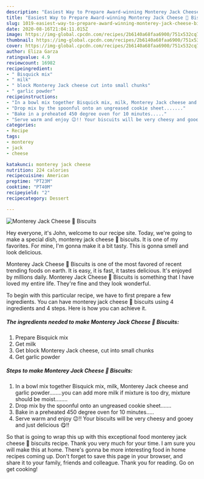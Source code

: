 ```yaml
---
description: "Easiest Way to Prepare Award-winning Monterey Jack Cheese 🧀 Biscuits"
title: "Easiest Way to Prepare Award-winning Monterey Jack Cheese 🧀 Biscuits"
slug: 1019-easiest-way-to-prepare-award-winning-monterey-jack-cheese-biscuits
date: 2020-08-16T21:04:11.015Z
image: https://img-global.cpcdn.com/recipes/2b6140a68faa6900/751x532cq70/monterey-jack-cheese-🧀-biscuits-recipe-main-photo.jpg
thumbnail: https://img-global.cpcdn.com/recipes/2b6140a68faa6900/751x532cq70/monterey-jack-cheese-🧀-biscuits-recipe-main-photo.jpg
cover: https://img-global.cpcdn.com/recipes/2b6140a68faa6900/751x532cq70/monterey-jack-cheese-🧀-biscuits-recipe-main-photo.jpg
author: Eliza Garza
ratingvalue: 4.9
reviewcount: 16982
recipeingredient:
- " Bisquick mix"
- " milk"
- " block Monterey Jack cheese cut into small chunks"
- " garlic powder"
recipeinstructions:
- "In a bowl mix together Bisquick mix, milk, Monterey Jack cheese and garlic powder........you can add more milk if mixture is too dry, mixture should be moist........"
- "Drop mix by the spoonful onto an ungreased cookie sheet......."
- "Bake in a preheated 450 degree oven for 10 minutes....."
- "Serve warm and enjoy 😉!! Your biscuits will be very cheesy and gooey and just delicious 😋!!"
categories:
- Recipe
tags:
- monterey
- jack
- cheese

katakunci: monterey jack cheese 
nutrition: 224 calories
recipecuisine: American
preptime: "PT23M"
cooktime: "PT40M"
recipeyield: "2"
recipecategory: Dessert

---
```



![Monterey Jack Cheese 🧀 Biscuits](https://img-global.cpcdn.com/recipes/2b6140a68faa6900/751x532cq70/monterey-jack-cheese-🧀-biscuits-recipe-main-photo.jpg)

Hey everyone, it's John, welcome to our recipe site. Today, we're going to make a special dish, monterey jack cheese 🧀 biscuits. It is one of my favorites. For mine, I'm gonna make it a bit tasty. This is gonna smell and look delicious.

Monterey Jack Cheese 🧀 Biscuits is one of the most favored of recent trending foods on earth. It is easy, it is fast, it tastes delicious. It's enjoyed by millions daily. Monterey Jack Cheese 🧀 Biscuits is something that I have loved my entire life. They're fine and they look wonderful.




To begin with this particular recipe, we have to first prepare a few ingredients. You can have monterey jack cheese 🧀 biscuits using 4 ingredients and 4 steps. Here is how you can achieve it.

<!--inarticleads1-->

##### The ingredients needed to make Monterey Jack Cheese 🧀 Biscuits:

1. Prepare  Bisquick mix
1. Get  milk
1. Get  block Monterey Jack cheese, cut into small chunks
1. Get  garlic powder




<!--inarticleads2-->

##### Steps to make Monterey Jack Cheese 🧀 Biscuits:

1. In a bowl mix together Bisquick mix, milk, Monterey Jack cheese and garlic powder........you can add more milk if mixture is too dry, mixture should be moist........
1. Drop mix by the spoonful onto an ungreased cookie sheet.......
1. Bake in a preheated 450 degree oven for 10 minutes.....
1. Serve warm and enjoy 😉!! Your biscuits will be very cheesy and gooey and just delicious 😋!!




So that is going to wrap this up with this exceptional food monterey jack cheese 🧀 biscuits recipe. Thank you very much for your time. I am sure you will make this at home. There's gonna be more interesting food in home recipes coming up. Don't forget to save this page in your browser, and share it to your family, friends and colleague. Thank you for reading. Go on get cooking!
